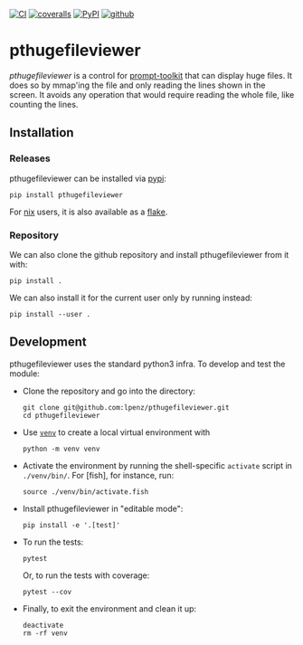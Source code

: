 [![CI](https://github.com/lpenz/pthugefileviewer/actions/workflows/ci.yml/badge.svg)](https://github.com/lpenz/pthugefileviewer/actions/workflows/ci.yml)
[![coveralls](https://coveralls.io/repos/github/lpenz/pthugefileviewer/badge.svg?branch=main)](https://coveralls.io/github/lpenz/pthugefileviewer?branch=main)
[![PyPI](https://img.shields.io/pypi/v/pthugefileviewer)](https://pypi.org/project/pthugefileviewer/)
[![github](https://img.shields.io/github/v/release/lpenz/pthugefileviewer?logo=github)](https://github.com/lpenz/pthugefileviewer/releases)


# pthugefileviewer

*pthugefileviewer* is a control for [prompt-toolkit] that can display
huge files. It does so by mmap'ing the file and only reading the lines
shown in the screen. It avoids any operation that would require
reading the whole file, like counting the lines.


## Installation


### Releases

pthugefileviewer can be installed via [pypi]:

```
pip install pthugefileviewer
```

For [nix] users, it is also available as a [flake].


### Repository

We can also clone the github repository and install pthugefileviewer from it with:

```
pip install .
```

We can also install it for the current user only by running instead:

```
pip install --user .
```


## Development

pthugefileviewer uses the standard python3 infra. To develop and test the module:
- Clone the repository and go into the directory:
  ```
  git clone git@github.com:lpenz/pthugefileviewer.git
  cd pthugefileviewer
  ```
- Use [`venv`] to create a local virtual environment with
  ```
  python -m venv venv
  ```
- Activate the environment by running the shell-specific `activate`
  script in `./venv/bin/`. For [fish], for instance, run:
  ```
  source ./venv/bin/activate.fish
  ```
- Install pthugefileviewer in "editable mode":
  ```
  pip install -e '.[test]'
  ```
- To run the tests:
  ```
  pytest
  ```
  Or, to run the tests with coverage:
  ```
  pytest --cov
  ```
- Finally, to exit the environment and clean it up:
  ```
  deactivate
  rm -rf venv
  ```


[pypi]: https://pypi.org/project/pthugefileviewer/
[nix]: https://nixos.org/
[flake]: https://nixos.wiki/wiki/Flakes
[`venv`]: https://docs.python.org/3/library/venv.html
[prompt-toolkit]: https://github.com/prompt-toolkit/python-prompt-toolkit
